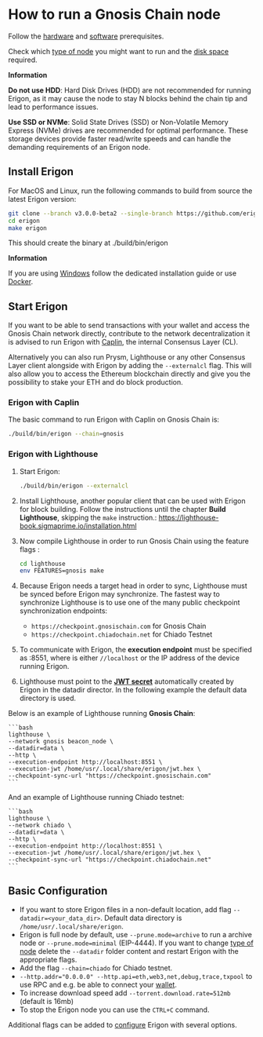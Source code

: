 # How to run a Gnosis Chain node

Follow the [hardware](/getting-started/hw-requirements.md) and [software](/getting-started/sw-requirements.md) prerequisites.

Check which [type of node](/basic/node.md) you might want to run and the [disk space](/basic/disk-space.md) required.

<div class="warning">

**Information**

**Do not use HDD**: Hard Disk Drives (HDD) are not recommended for running Erigon, as it may cause the node to stay N blocks behind the chain tip and lead to performance issues.

**Use SSD or NVMe**: Solid State Drives (SSD) or Non-Volatile Memory Express (NVMe) drives are recommended for optimal performance. These storage devices provide faster read/write speeds and can handle the demanding requirements of an Erigon node.
</div>

## Install Erigon​

For MacOS and Linux, run the following commands to build from source the latest Erigon version:

```bash
git clone --branch v3.0.0-beta2 --single-branch https://github.com/erigontech/erigon.git
cd erigon
make erigon
```

This should create the binary at ./build/bin/erigon

<div class="warning">

**Information**

If you are using [Windows](/installation/windows.md) follow the dedicated installation guide or use [Docker](/installation/docker.md).

</div>


## Start Erigon​

If you want to be able to send transactions with your wallet and access the Gnosis Chain network directly, contribute to the network decentralization it is advised to run Erigon with [Caplin](/advanced/caplin.md), the internal Consensus Layer (CL).

Alternatively you can also run Prysm, Lighthouse or any other Consensus Layer client alongside with Erigon by adding the `--externalcl` flag. This will also allow you to access the Ethereum blockchain directly and give you the possibility to stake your ETH and do block production.

### Erigon with Caplin

The basic command to run Erigon with Caplin on Gnosis Chain is:

```bash
./build/bin/erigon --chain=gnosis
```

### Erigon with Lighthouse

1. Start Erigon:

    ```bash
    ./build/bin/erigon --externalcl
    ```

2. Install Lighthouse, another popular client that can be used with Erigon for block building. Follow the instructions until the chapter **Build Lighthouse**, skipping the `make` instruction.: <https://lighthouse-book.sigmaprime.io/installation.html>

3. Now compile Lighthouse in order to run Gnosis Chain using the feature flags :

    ```bash
    cd lighthouse
    env FEATURES=gnosis make
    ```

4. Because Erigon needs a target head in order to sync, Lighthouse must be synced before Erigon may synchronize. The fastest way to synchronize Lighthouse is to use one of the many public checkpoint synchronization endpoints:
    - `https://checkpoint.gnosischain.com` for Gnosis Chain
    - `https://checkpoint.chiadochain.net` for Chiado Testnet


5. To communicate with Erigon, the **execution endpoint** must be specified as <erigon address>:8551, where <erigon address> is either `//localhost` or the IP address of the device running Erigon.

6. Lighthouse must point to the **[JWT secret](/advanced/jwt.md)** automatically created by Erigon in the datadir director. In the following example the default data directory is used.

Below is an example of Lighthouse running **Gnosis Chain**:

    ```bash
    lighthouse \
    --network gnosis beacon_node \
    --datadir=data \
    --http \
    --execution-endpoint http://localhost:8551 \
    --execution-jwt /home/usr/.local/share/erigon/jwt.hex \
    --checkpoint-sync-url "https://checkpoint.gnosischain.com"
    ```

And an example of Lighthouse running Chiado testnet:

    ```bash
    lighthouse \
    --network chiado \
    --datadir=data \
    --http \
    --execution-endpoint http://localhost:8551 \
    --execution-jwt /home/usr/.local/share/erigon/jwt.hex \
    --checkpoint-sync-url "https://checkpoint.chiadochain.net"
    ```

## Basic Configuration​

- If you want to store Erigon files in a non-default location, add flag `--datadir=<your_data_dir>`. Default data directory is `/home/usr/.local/share/erigon`.
- Erigon is full node by default, use `--prune.mode=archive` to run a archive node or `--prune.mode=minimal` (EIP-4444). If you want to change [type of node](/basic/node.md) delete the `--datadir` folder content and restart Erigon with the appropriate flags.
- Add the flag `--chain=chiado` for Chiado testnet.
- `--http.addr="0.0.0.0" --http.api=eth,web3,net,debug,trace,txpool` to use RPC and e.g. be able to connect your [wallet](/basic/wallet.md).
- To increase download speed add `--torrent.download.rate=512mb` (default is 16mb)
- To stop the Erigon node you can use the `CTRL+C` command.

Additional flags can be added to [configure](/advanced/configuring.md) Erigon with several options.